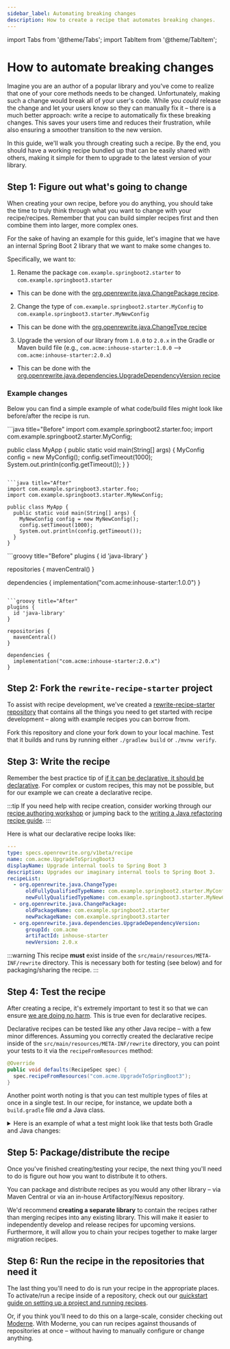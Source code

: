 ```yaml
---
sidebar_label: Automating breaking changes
description: How to create a recipe that automates breaking changes.
---
```


import Tabs from '@theme/Tabs';
import TabItem from '@theme/TabItem';

# How to automate breaking changes

Imagine you are an author of a popular library and you've come to realize that one of your core methods needs to be changed. Unfortunately, making such a change would break all of your user's code. While you _could_ release the change and let your users know so they can manually fix it – there is a much better approach: write a recipe to automatically fix these breaking changes. This saves your users time and reduces their frustration, while also ensuring a smoother transition to the new version.

In this guide, we'll walk you through creating such a recipe. By the end, you should have a working recipe bundled up that can be easily shared with others, making it simple for them to upgrade to the latest version of your library.

## Step 1: Figure out what's going to change

When creating your own recipe, before you do anything, you should take the time to truly think through what you want to change with your recipe/recipes. Remember that you can build simpler recipes first and then combine them into larger, more complex ones.

For the sake of having an example for this guide, let's imagine that we have an internal Spring Boot 2 library that we want to make some changes to. 

Specifically, we want to:

1. Rename the package `com.example.springboot2.starter` to `com.example.springboot3.starter`
  * This can be done with the [org.openrewrite.java.ChangePackage recipe](../recipes/java/changepackage.md).
2. Change the type of `com.example.springboot2.starter.MyConfig` to `com.example.springboot3.starter.MyNewConfig`
  * This can be done with the [org.openrewrite.java.ChangeType recipe](../recipes/java/changetype.md)
3. Upgrade the version of our library from `1.0.0` to `2.0.x` in the Gradle or Maven build file (e.g., `com.acme:inhouse-starter:1.0.0` --> `com.acme:inhouse-starter:2.0.x`)
  * This can be done with the [org.openrewrite.java.dependencies.UpgradeDependencyVersion recipe](../recipes/java/dependencies/upgradedependencyversion.md)

### Example changes

Below you can find a simple example of what code/build files might look like before/after the recipe is run.

<Tabs>
<TabItem value="java" label="Java">
```java title="Before"
import com.example.springboot2.starter.foo;
import com.example.springboot2.starter.MyConfig;

public class MyApp {
  public static void main(String[] args) {
    MyConfig config = new MyConfig();
    config.setTimeout(1000);
    System.out.println(config.getTimeout());
  }
}
```

```java title="After"
import com.example.springboot3.starter.foo;
import com.example.springboot3.starter.MyNewConfig;

public class MyApp {
  public static void main(String[] args) {
    MyNewConfig config = new MyNewConfig();
    config.setTimeout(1000);
    System.out.println(config.getTimeout());
  }
}
```
</TabItem>
<TabItem value="gradle" label="Gradle">
```groovy title="Before"
plugins {
  id 'java-library'
}

repositories {
  mavenCentral()
}

dependencies {
  implementation("com.acme:inhouse-starter:1.0.0")
}
```

```groovy title="After"
plugins {
  id 'java-library'
}

repositories {
  mavenCentral()
}

dependencies {
  implementation("com.acme:inhouse-starter:2.0.x")
}
```
</TabItem>
</Tabs>

## Step 2: Fork the `rewrite-recipe-starter` project

To assist with recipe development, we've created a [rewrite-recipe-starter repository](https://github.com/moderneinc/rewrite-recipe-starter) that contains all the things you need to get started with recipe development – along with example recipes you can borrow from.

Fork this repository and clone your fork down to your local machine. Test that it builds and runs by running either `./gradlew build` or `./mvnw verify`.

## Step 3: Write the recipe

Remember the best practice tip of [if it can be declarative, it should be declarative](./recipe-conventions-and-best-practices.md#if-it-can-be-declarative-it-should-be-declarative). For complex or custom recipes, this may not be possible, but for our example we can create a declarative recipe.

:::tip
If you need help with recipe creation, consider working through our [recipe authoring workshop](https://docs.moderne.io/hands-on-learning/fundamentals/workshop-overview) or jumping back to the [writing a Java refactoring recipe guide](./writing-a-java-refactoring-recipe.md).
:::

Here is what our declarative recipe looks like:

```yaml title="our-test-recipe.yml"
---
type: specs.openrewrite.org/v1beta/recipe
name: com.acme.UpgradeToSpringBoot3
displayName: Upgrade internal tools to Spring Boot 3
description: Upgrades our imaginary internal tools to Spring Boot 3.
recipeList:
  - org.openrewrite.java.ChangeType:
      oldFullyQualifiedTypeName: com.example.springboot2.starter.MyConfig
      newFullyQualifiedTypeName: com.example.springboot3.starter.MyNewConfig
  - org.openrewrite.java.ChangePackage:
      oldPackageName: com.example.springboot2.starter
      newPackageName: com.example.springboot3.starter
  - org.openrewrite.java.dependencies.UpgradeDependencyVersion:
      groupId: com.acme
      artifactId: inhouse-starter
      newVersion: 2.0.x
```

:::warning
This recipe **must** exist inside of the `src/main/resources/META-INF/rewrite` directory. This is necessary both for testing (see below) and for packaging/sharing the recipe.
:::

## Step 4: Test the recipe

After creating a recipe, it's extremely important to test it so that we can ensure [we are doing no harm](./recipe-conventions-and-best-practices.md#do-no-harm). This is true even for declarative recipes.

Declarative recipes can be tested like any other Java recipe – with a few minor differences. Assuming you correctly created the declarative recipe inside of the `src/main/resources/META-INF/rewrite` directory, you can point your tests to it via the `recipeFromResources` method:

```java
@Override
public void defaults(RecipeSpec spec) {
  spec.recipeFromResources("com.acme.UpgradeToSpringBoot3");
}
```

Another point worth noting is that you can test multiple types of files at once in a single test. In our recipe, for instance, we update both a `build.gradle` file _and_ a Java class.

<details>
<summary>
Here is an example of what a test might look like that tests both Gradle and Java changes:
</summary>

```java title="UpgradeToSpringBoot3Test.java"
package com.acme;

import org.junit.jupiter.api.Test;
import org.openrewrite.java.JavaParser;
import org.openrewrite.test.RecipeSpec;
import org.openrewrite.test.RewriteTest;

import static org.openrewrite.java.Assertions.java;
import static org.openrewrite.gradle.Assertions.buildGradle;

class UpgradeToSpringBoot3Test implements RewriteTest {

  @Override
  public void defaults(RecipeSpec spec) {
      // Note: You normally wouldn't have the snippet of `dependsOn`. 
      //       This was done simply for having an example that works.
      spec.recipeFromResources("com.acme.UpgradeToSpringBoot3")
        .parser(JavaParser.fromJavaVersion().dependsOn(
          """
          package com.example.springboot2.starter;

          public class MyConfig {
              void setTimeout(int t) {}
              int getTimeout() { return 10; }
          }
          """));
  }

  @Test
  void replacesStringEquals() {
    rewriteRun(
      // Note: This test will actually fail due to the fact that `inhouse-starter` doesn't exist 
      //       so `2.0.x` won't figure out the latest minor version as there is none. 
      //       For a real library, this would work fine, though.
      //language=groovy
      buildGradle(
        """
            plugins {
                id 'java-library'
            }
            repositories {
                mavenCentral()
            }
            dependencies {
                implementation("com.acme:inhouse-starter:1.0.0")
            }
            """,
        """
            plugins {
                id 'java-library'
            }
            repositories {
                mavenCentral()
            }
            dependencies {
                implementation("com.acme:inhouse-starter:2.0.x")
            }
            """
      ),
      //language=java
      java(
        """
          import com.example.springboot2.starter.foo;
          import com.example.springboot2.starter.MyConfig;
          
          public class MyApp {
              public static void main(String[] args) {
                  MyConfig config = new MyConfig();
                  config.setTimeout(1000);
                  System.out.println(config.getTimeout());
              }
          }
          """,
        """
          import com.example.springboot3.starter.foo;
          import com.example.springboot3.starter.MyNewConfig;

          public class MyApp {
              public static void main(String[] args) {
                  MyNewConfig config = new MyNewConfig();
                  config.setTimeout(1000);
                  System.out.println(config.getTimeout());
              }
          }
          """
      )
    );
  }
}
```
</details>

## Step 5: Package/distribute the recipe

Once you've finished creating/testing your recipe, the next thing you'll need to do is figure out how you want to distribute it to others.

You can package and distribute recipes as you would any other library – via Maven Central or via an in-house Artifactory/Nexus repository.

We'd recommend **creating a separate library** to contain the recipes rather than merging recipes into any existing library. This will make it easier to independently develop and release recipes for upcoming versions. Furthermore, it will allow you to chain your recipes together to make larger migration recipes.

## Step 6: Run the recipe in the repositories that need it

The last thing you'll need to do is run your recipe in the appropriate places. To activate/run a recipe inside of a repository, check out our [quickstart guide on setting up a project and running recipes](../running-recipes/getting-started.md).

Or, if you think you'll need to do this on a large-scale, consider checking out [Moderne](https://docs.moderne.io/). With Moderne, you can run recipes against thousands of repositories at once – without having to manually configure or change anything.
